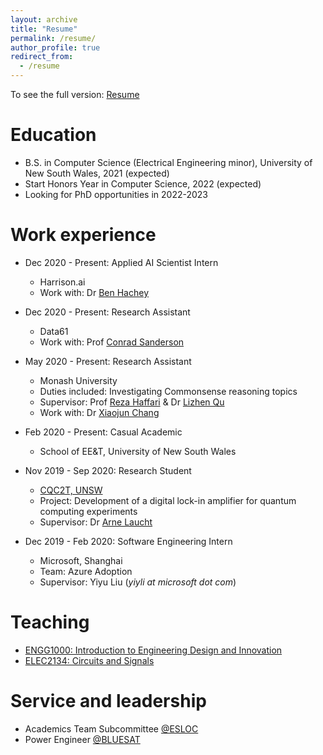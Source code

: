 ```yaml
---
layout: archive
title: "Resume"
permalink: /resume/
author_profile: true
redirect_from:
  - /resume
---
```


To see the full version: [Resume](/resume.pdf)

Education
======

* B.S. in Computer Science (Electrical Engineering minor), University of New South Wales, 2021 (expected)
* Start Honors Year in Computer Science, 2022 (expected)
* Looking for PhD opportunities in 2022-2023

Work experience
======
* Dec 2020 - Present: Applied AI Scientist Intern
  * Harrison.ai
  * Work with: Dr [Ben Hachey](http://benhachey.info/)

* Dec 2020 - Present: Research Assistant
  * Data61
  * Work with: Prof [Conrad Sanderson](https://conradsanderson.id.au/)

* May 2020 - Present: Research Assistant
  * Monash University
  * Duties included: Investigating Commonsense reasoning topics
  * Supervisor: Prof [Reza Haffari](http://users.monash.edu.au/~gholamrh/) & Dr [Lizhen Qu](https://research.monash.edu/en/persons/lizhen-qu)
  * Work with: Dr [Xiaojun Chang](https://www.xiaojun.ai/)

* Feb 2020 - Present: Casual Academic
  * School of EE&T, University of New South Wales

* Nov 2019 - Sep 2020: Research Student
  * [CQC2T, UNSW](https://www.cqc2t.org/)
  * Project: Development of a digital lock-in amplifier for quantum computing experiments
  * Supervisor: Dr [Arne Laucht](https://www.cqc2t.org/author/a-laucht/)

* Dec 2019 - Feb 2020: Software Engineering Intern
  * Microsoft, Shanghai
  * Team: Azure Adoption
  * Supervisor: Yiyu Liu (_yiyli at microsoft dot com_)
  
Teaching
======
* [ENGG1000: Introduction to Engineering Design and Innovation](https://www.handbook.unsw.edu.au/undergraduate/courses/2020/ENGG1000)
* [ELEC2134: Circuits and Signals](https://www.handbook.unsw.edu.au/undergraduate/courses/2020/elec2134) 

Service and leadership
======

* Academics Team Subcommittee [@ESLOC](http://www.elsoc.net/)
* Power Engineer [@BLUESAT](https://bluesat.com.au/)
